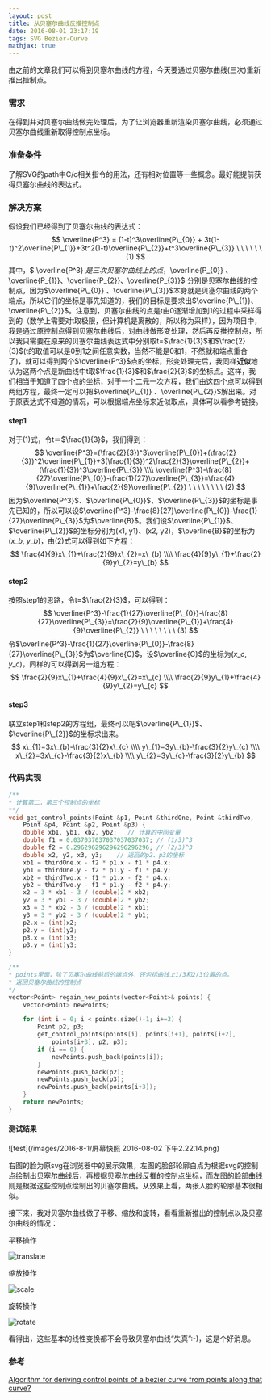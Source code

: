 ```yaml
---
layout: post
title: 从贝塞尔曲线反推控制点
date: 2016-08-01 23:17:19
tags: SVG Bezier-Curve
mathjax: true
---
```


由之前的文章我们可以得到贝塞尔曲线的方程，今天要通过贝塞尔曲线(三次)重新推出控制点。

### 需求

在得到并对贝塞尔曲线做完处理后，为了让浏览器重新渲染贝塞尔曲线，必须通过贝塞尔曲线重新取得控制点坐标。

### 准备条件

了解SVG的path中C/c相关指令的用法，还有相对位置等一些概念。最好能提前获得贝塞尔曲线的表达式。

### 解决方案

假设我们已经得到了贝塞尔曲线的表达式：
$$
\overline{P^3} = (1-t)^3\overline{P\_{0}} + 3t(1-t)^2\overline{P\_{1}}+3t^2(1-t)\overline{P\_{2}}+t^3\overline{P\_{3}}  \ \ \ \ \ \ (1)
$$
其中，$ \overline{P^3} $是三次贝塞尔曲线上的点，$\overline{P\_{0}} 、\overline{P\_{1}}、\overline{P\_{2}}、\overline{P\_{3}}$ 分别是贝塞尔曲线的控制点，因为$\overline{P\_{0}} 、\overline{P\_{3}}$本身就是贝塞尔曲线的两个端点，所以它们的坐标是事先知道的，我们的目标是要求出$\overline{P\_{1}}、\overline{P\_{2}}$。注意到，贝塞尔曲线的点是t由0逐渐增加到1的过程中采样得到的（数学上需要对t取极限，但计算机是离散的，所以称为采样），因为项目中，我是通过原控制点得到贝塞尔曲线后，对曲线做形变处理，然后再反推控制点，所以我只需要在原来的贝塞尔曲线表达式中分别取t=$\frac{1}{3}$和$\frac{2}{3}$(t的取值可以是0到1之间任意实数，当然不能是0和1，不然就和端点重合了)，就可以得到两个$\overline{P^3}$点的坐标，形变处理完后，我同样**近似**地认为这两个点是新曲线中t取$\frac{1}{3}$和$\frac{2}{3}$的坐标点。这样，我们相当于知道了四个点的坐标，对于一个二元一次方程，我们由这四个点可以得到两组方程，最终一定可以把$\overline{P\_{1}} 、\overline{P\_{2}}$解出来。对于原表达式不知道的情况，可以根据端点坐标来近似取点，具体可以看参考链接。

#### step1

对于(1)式，令t＝$\frac{1}{3}$，我们得到：
$$
\overline{P^3}=(\frac{2}{3})^3\overline{P\_{0}}+(\frac{2}{3})^2\overline{P\_{1}}+3(\frac{1}{3})^2\frac{2}{3}\overline{P\_{2}}+(\frac{1}{3})^3\overline{P\_{3}}    \\\\
\overline{P^3}-\frac{8}{27}\overline{P\_{0}}-\frac{1}{27}\overline{P\_{3}}=\frac{4}{9}\overline{P\_{1}}+\frac{2}{9}\overline{P\_{2}}    \ \ \ \ \ \ \ \ (2)
$$
因为$\overline{P^3}$、$\overline{P\_{0}}$、$\overline{P\_{3}}$的坐标是事先已知的，所以可以设$\overline{P^3}-\frac{8}{27}\overline{P\_{0}}-\frac{1}{27}\overline{P\_{3}}$为$\overline{B}$。我们设$\overline{P\_{1}}$、$\overline{P\_{2}}$的坐标分别为(x1, y1)、(x2, y2)，$\overline{B}$的坐标为($x\_{b}$, $y\_{b}$)，由(2)式可以得到如下方程：
$$
\frac{4}{9}x\_{1}+\frac{2}{9}x\_{2}=x\_{b}     \\\\
\frac{4}{9}y\_{1}+\frac{2}{9}y\_{2}=y\_{b}
$$

#### step2

按照step1的思路，令t=$\frac{2}{3}$，可以得到：
$$
\overline{P^3}-\frac{1}{27}\overline{P\_{0}}-\frac{8}{27}\overline{P\_{3}}=\frac{2}{9}\overline{P\_{1}}+\frac{4}{9}\overline{P\_{2}}    \ \ \ \ \ \ \ \ (3)
$$
令$\overline{P^3}-\frac{1}{27}\overline{P\_{0}}-\frac{8}{27}\overline{P\_{3}}$为$\overline{C}$，设$\overline{C}$的坐标为($x\_{c}$, $y\_{c}$)，同样的可以得到另一组方程：
$$
\frac{2}{9}x\_{1}+\frac{4}{9}x\_{2}=x\_{c}     \\\\
\frac{2}{9}y\_{1}+\frac{4}{9}y\_{2}=y\_{c}
$$

#### step3

联立step1和step2的方程组，最终可以吧$\overline{P\_{1}}$、$\overline{P\_{2}}$的坐标求出来。
$$
x\_{1}=3x\_{b}-\frac{3}{2}x\_{c}     \\\\
y\_{1}=3y\_{b}-\frac{3}{2}y\_{c}      \\\\
x\_{2}=3x\_{c}-\frac{3}{2}x\_{b}      \\\\
y\_{2}=3y\_{c}-\frac{3}{2}y\_{b}
$$

### 代码实现

```c++
/**
* 计算第二，第三个控制点的坐标
**/
void get_control_points(Point &p1, Point &thirdOne, Point &thirdTwo, 
	Point &p4, Point &p2, Point &p3) {
	double xb1, yb1, xb2, yb2;   // 计算的中间变量
	double f1 = 0.037037037037037037037; // (1/3)^3
    double f2 = 0.296296296296296296296; // (2/3)^3
    double x2, y2, x3, y3;    // 返回的p2、p3的坐标
	xb1 = thirdOne.x - f2 * p1.x - f1 * p4.x;
	yb1 = thirdOne.y - f2 * p1.y - f1 * p4.y;
	xb2 = thirdTwo.x - f1 * p1.x - f2 * p4.x;
	yb2 = thirdTwo.y - f1 * p1.y - f2 * p4.y;
	x2 = 3 * xb1 - 3 / (double)2 * xb2;
	y2 = 3 * yb1 - 3 / (double)2 * yb2;
	x3 = 3 * xb2 - 3 / (double)2 * xb1;
	y3 = 3 * yb2 - 3 / (double)2 * yb1;
	p2.x = (int)x2;
	p2.y = (int)y2;
	p3.x = (int)x3;
	p3.y = (int)y3;
}

/**
* points里面，除了贝塞尔曲线前后的端点外，还包括曲线上1/3和2/3位置的点。
* 返回贝塞尔曲线的控制点
*/
vector<Point> regain_new_points(vector<Point>& points) {
	vector<Point> newPoints;

	for (int i = 0; i < points.size()-1; i+=3) {
		Point p2, p3;
		get_control_points(points[i], points[i+1], points[i+2], 
			points[i+3], p2, p3);
		if (i == 0) {
			newPoints.push_back(points[i]);
		}
		newPoints.push_back(p2);
		newPoints.push_back(p3);
		newPoints.push_back(points[i+3]);	
	}
	return newPoints;
}
```

#### 测试结果

![test](/images/2016-8-1/屏幕快照 2016-08-02 下午2.22.14.png)

右图的脸为原svg在浏览器中的展示效果，左图的脸部轮廓白点为根据svg的控制点绘制出贝塞尔曲线后，再根据贝塞尔曲线反推的控制点坐标，而左图的脸部曲线则是根据这些控制点绘制出的贝塞尔曲线。从效果上看，两张人脸的轮廓基本很相似。

接下来，我对贝塞尔曲线做了平移、缩放和旋转，看看重新推出的控制点以及贝塞尔曲线的情况：

平移操作

![translate](/images/2016-8-1/translate.jpg)

缩放操作

![scale](/images/2016-8-1/scale.jpg)

旋转操作

![rotate](/images/2016-8-1/rotate.jpg)

看得出，这些基本的线性变换都不会导致贝塞尔曲线“失真”:-)，这是个好消息。

### 参考

[Algorithm for deriving control points of a bezier curve from points along that curve?](http://stackoverflow.com/questions/19217546/algorithm-for-deriving-control-points-of-a-bezier-curve-from-points-along-that-c)



















